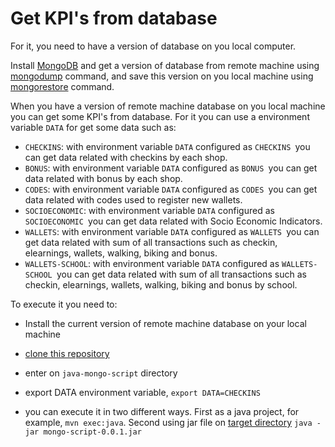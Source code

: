 # Get KPI's from database

For it, you need to have a version of database on you local computer.

Install [MongoDB](https://docs.mongodb.com/manual/installation/) and get a version of database from remote machine using [mongodump](https://docs.mongodb.com/manual/reference/program/mongodump/) command, and save this version on you local machine using [mongorestore](https://docs.mongodb.com/manual/reference/program/mongorestore/) command. 



When you have a version of remote machine database on you local machine you can get some KPI's from database. For it you can use a environment variable `DATA` for get some data such as:

- `CHECKINS`: with environment variable `DATA` configured as `CHECKINS `you can get data related with checkins by each shop.
- `BONUS`: with environment variable `DATA` configured as `BONUS `you can get data related with bonus by each shop.
- `CODES`: with environment variable `DATA` configured as `CODES `you can get data related with codes used to register new wallets.
- `SOCIOECONOMIC`: with environment variable `DATA` configured as `SOCIOECONOMIC `you can get data related with Socio Economic Indicators.
- `WALLETS`: with environment variable `DATA` configured as `WALLETS `you can get data related with sum of all transactions such as  checkin, elearnings, wallets, walking, biking and bonus.
- `WALLETS-SCHOOL`: with environment variable `DATA` configured as `WALLETS-SCHOOL `you can get data related with sum of all transactions such as  checkin, elearnings, wallets, walking, biking and bonus by school.



To execute it you need to:

- Install the current version of remote machine database on your local machine

- [clone this repository](https://github.com/reTHINK-project/dev-java-hyperty)

- enter on `java-mongo-script` directory

- export DATA environment variable, `export DATA=CHECKINS`

- you can execute it in two different ways. First as a java project, for example, `mvn exec:java`. Second using jar file on [target directory](https://github.com/reTHINK-project/dev-java-hyperty/tree/master/java-mongo-script/target) `java -jar mongo-script-0.0.1.jar`

  ​
